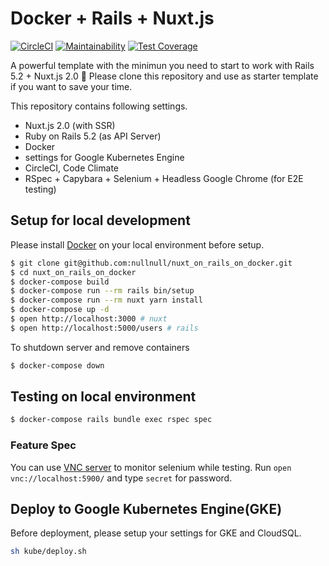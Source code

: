 # Docker + Rails + Nuxt.js
[![CircleCI](https://circleci.com/gh/nullnull/nuxt_on_rails_on_docker.svg?style=svg)](https://circleci.com/gh/nullnull/nuxt_on_rails_on_docker)
[![Maintainability](https://api.codeclimate.com/v1/badges/2e1f1bb8632cdfa0923e/maintainability)](https://codeclimate.com/github/nullnull/nuxt_on_rails_on_docker/maintainability)
[![Test Coverage](https://api.codeclimate.com/v1/badges/2e1f1bb8632cdfa0923e/test_coverage)](https://codeclimate.com/github/nullnull/nuxt_on_rails_on_docker/test_coverage)

A powerful template with the minimun you need to start to work with Rails 5.2 + Nuxt.js 2.0 :tada:
Please clone this repository and use as starter template if you want to save your time.

This repository contains following settings.

* Nuxt.js 2.0 (with SSR)
* Ruby on Rails 5.2 (as API Server)
* Docker
* settings for Google Kubernetes Engine
* CircleCI, Code Climate
* RSpec + Capybara + Selenium + Headless Google Chrome (for E2E testing)


## Setup for local development
Please install [Docker](https://store.docker.com/search?type=edition&offering=community) on your local environment before setup.

```sh
$ git clone git@github.com:nullnull/nuxt_on_rails_on_docker.git
$ cd nuxt_on_rails_on_docker
$ docker-compose build
$ docker-compose run --rm rails bin/setup
$ docker-compose run --rm nuxt yarn install
$ docker-compose up -d
$ open http://localhost:3000 # nuxt
$ open http://localhost:5000/users # rails
```

To shutdown server and remove containers

```sh
$ docker-compose down
```


## Testing on local environment
```sh
$ docker-compose rails bundle exec rspec spec
```

### Feature Spec
You can use [VNC server](https://qiita.com/yszk0123/items/840f16ed388fb52b0e21) to monitor selenium while testing. Run `open vnc://localhost:5900/` and type `secret` for password.


## Deploy to Google Kubernetes Engine(GKE)
Before deployment, please setup your settings for GKE and CloudSQL.

```bash
sh kube/deploy.sh
```
